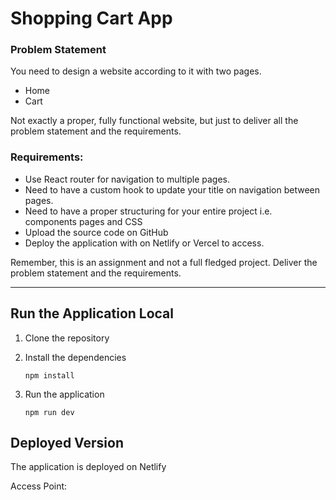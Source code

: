 # Shopping Cart App

### Problem Statement

You need to design a website according to it with two pages.

- Home
- Cart

Not exactly a proper, fully functional website, but just to deliver all the problem statement and the requirements.

### Requirements:

- Use React router for navigation to multiple pages.
- Need to have a custom hook to update your title on navigation between pages.
- Need to have a proper structuring for your entire project i.e. components pages and CSS
- Upload the source code on GitHub
- Deploy the application with on Netlify or Vercel to access.

Remember, this is an assignment and not a full fledged project. Deliver the problem statement and the requirements.

---

## Run the Application Local

1. Clone the repository
2. Install the dependencies

   ```shell
   npm install
   ```

3. Run the application

   ```shell
   npm run dev
   ```

## Deployed Version

The application is deployed on Netlify

Access Point:
